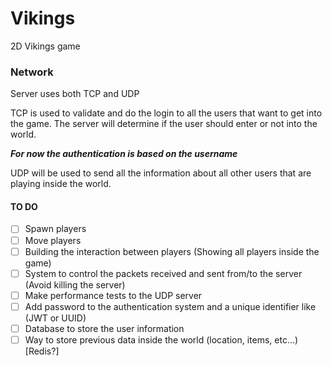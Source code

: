 # Vikings

2D Vikings game

### Network

Server uses both TCP and UDP

TCP is used to validate and do the login to all the users that want to get into the game.
The server will determine if the user should enter or not into the world.

***For now the authentication is based on the username***

UDP will be used to send all the information about all other users that are playing inside the world.

#### TO DO

- [ ] Spawn players
- [ ] Move players
- [ ] Building the interaction between players (Showing all players inside the game)
- [ ] System to control the packets received and sent from/to the server (Avoid killing the server) 
- [ ] Make performance tests to the UDP server
- [ ] Add password to the authentication system and a unique identifier like (JWT or UUID)
- [ ] Database to store the user information
- [ ] Way to store previous data inside the world (location, items, etc...) [Redis?]
